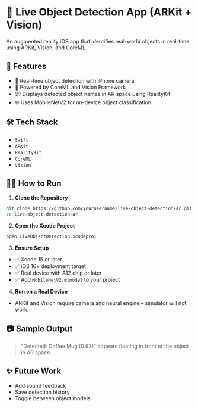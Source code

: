 # 🚀 Live Object Detection App (ARKit + Vision)

An augmented reality iOS app that identifies real-world objects in real-time using ARKit, Vision, and CoreML.

## 📱 Features

- 🎥 Real-time object detection with iPhone camera
- 🧠 Powered by CoreML and Vision Framework
- 📦 Displays detected object names in AR space using RealityKit
- 🌐 Uses MobileNetV2 for on-device object classification

## 🛠️ Tech Stack

- `Swift`
- `ARKit`
- `RealityKit`
- `CoreML`
- `Vision`

## 🧑‍💻 How to Run

1. **Clone the Repository**

```bash
git clone https://github.com/yourusername/live-object-detection-ar.git
cd live-object-detection-ar
```

2. **Open the Xcode Project**

```bash
open LiveObjectDetection.xcodeproj
```

3. **Ensure Setup**

- ✅ Xcode 15 or later
- ✅ iOS 16+ deployment target
- ✅ Real device with A12 chip or later
- ✅ Add `MobileNetV2.mlmodel` to your project

4. **Run on a Real Device**

- ARKit and Vision require camera and neural engine – simulator will not work.


## 📷 Sample Output

> "Detected: Coffee Mug (0.93)" appears floating in front of the object in AR space.

## ✨ Future Work

- Add sound feedback
- Save detection history
- Toggle between object models
